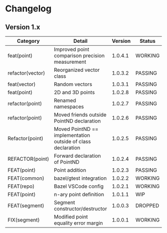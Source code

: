 # Changelog

## Version 1.x

| Category         | Detail                                                       | Version | Status  |
| ---------------- | ------------------------------------------------------------ | ------- | ------- |
| feat(point)      | Improved point comparison precision measurement              | 1.0.4.1 | WORKING |
| refactor(vector) | Reorganized vector class                                     | 1.0.3.2 | PASSING |
| feat(vector)     | Random vectors                                               | 1.0.3.1 | PASSING |
| feat(point)      | 2D and 3D points                                             | 1.0.2.8 | PASSING |
| refactor(point)  | Renamed namespaces                                           | 1.0.2.7 | PASSING |
| refactor(point)  | Moved friends outside PointND declaration                    | 1.0.2.6 | PASSING |
| Refactor(point)  | Moved PointND == implementation outside of class declaration | 1.0.2.5 | PASSING |
| REFACTOR(point)  | Forward declaration of PointND                               | 1.0.2.4 | PASSING |
| FEAT(point)      | Point addition                                               | 1.0.2.3 | PASSING |
| FEAT(common)     | bazel/gtest integration                                      | 1.0.2.2 | WORKING |
| FEAT(repo)       | Bazel VSCode config                                          | 1.0.2.1 | WORKING |
| FEAT(point)      | n-ary point definition                                       | 1.0.1.1 | WIP     |
| FEAT(segment)    | Segment constructor/destructor                               | 1.0.0.3 | DROPPED |
| FIX(segment)     | Modified point equality error margin                         | 1.0.0.1 | WORKING |